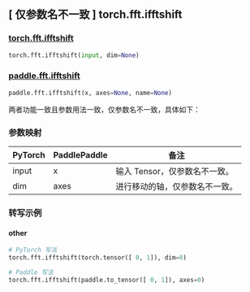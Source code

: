 ## [ 仅参数名不一致 ] torch.fft.ifftshift

### [torch.fft.ifftshift](https://pytorch.org/docs/1.13/generated/torch.fft.ifftshift.html#torch.fft.ifftshift)

```python
torch.fft.ifftshift(input, dim=None)
```

### [paddle.fft.ifftshift](https://www.paddlepaddle.org.cn/documentation/docs/zh/api/paddle/fft/ifftshift_cn.html)

```python
paddle.fft.ifftshift(x, axes=None, name=None)
```

两者功能一致且参数用法一致，仅参数名不一致，具体如下：
### 参数映射
| PyTorch       | PaddlePaddle | 备注                                                   |
| ------------- | ------------ | ------------------------------------------------------ |
| input           | x           | 输入 Tensor，仅参数名不一致。               |
| dim           | axes           | 进行移动的轴，仅参数名不一致。               |

### 转写示例
#### other
```python
# PyTorch 写法
torch.fft.ifftshift(torch.tensor([ 0, 1]), dim=0)

# Paddle 写法
torch.fft.ifftshift(paddle.to_tensor([ 0, 1]), axes=0)
```
